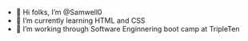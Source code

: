 - 👻 Hi folks, I’m @Samwell0
- 💚 I’m currently learning HTML and CSS 
- 🌱 I’m working through Software Enginnering boot camp at TripleTen


<!---
Samwell0/Samwell0 is a ✨ special ✨ repository because its `README.md` (this file) appears on your GitHub profile.
You can click the Preview link to take a look at your changes.
--->
